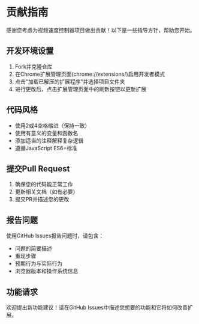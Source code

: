 # 贡献指南

感谢您考虑为视频速度控制器项目做出贡献！以下是一些指导方针，帮助您开始。

## 开发环境设置

1. Fork并克隆仓库
2. 在Chrome扩展管理页面(chrome://extensions/)启用开发者模式
3. 点击"加载已解压的扩展程序"并选择项目文件夹
4. 进行更改后，点击扩展管理页面中的刷新按钮以更新扩展

## 代码风格

- 使用2或4空格缩进（保持一致）
- 使用有意义的变量和函数名
- 添加适当的注释解释复杂逻辑
- 遵循JavaScript ES6+标准

## 提交Pull Request

1. 确保您的代码能正常工作
2. 更新相关文档（如有必要）
3. 提交PR并描述您的更改

## 报告问题

使用GitHub Issues报告问题时，请包含：

- 问题的简要描述
- 重现步骤
- 预期行为与实际行为
- 浏览器版本和操作系统信息

## 功能请求

欢迎提出新功能建议！请在GitHub Issues中描述您想要的功能和它将如何改善扩展。 